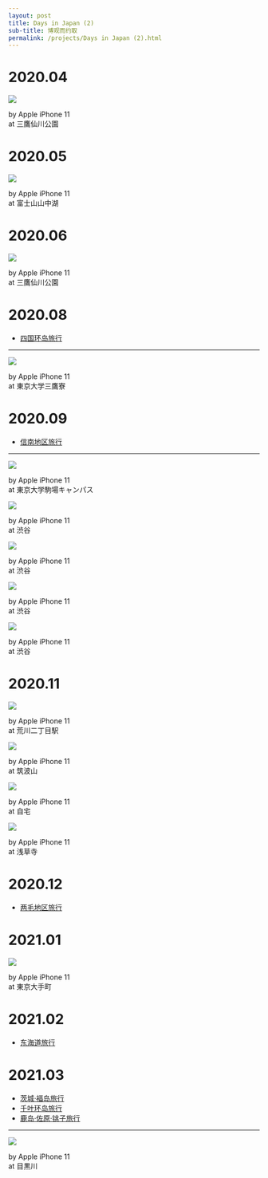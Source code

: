 ```yaml
---
layout: post
title: Days in Japan (2)
sub-title: 博观而约取
permalink: /projects/Days in Japan (2).html
---
```


# 2020.04

<div class="gallery">
    <div class="item">
        <img src="/assets/src/days-in-japan/2020-04-1.jpeg">
        <p>by Apple iPhone 11<br>at 三鷹仙川公園</p>
    </div>
</div>

# 2020.05

<div class="gallery">
    <div class="item">
        <img src="/assets/src/days-in-japan/2020-05-1.jpeg">
        <p>by Apple iPhone 11<br>at 富士山山中湖</p>
    </div>
</div>

# 2020.06

<div class="gallery">
    <div class="item">
        <img src="/assets/src/days-in-japan/2020-06-1.jpeg">
        <p>by Apple iPhone 11<br>at 三鷹仙川公園</p>
    </div>
</div>

# 2020.08

- [四国环岛旅行](/2020/08/23/a-travel-at-shikoku.html)

---

<div class="gallery">
    <div class="item">
        <img src="/assets/src/days-in-japan/2020-08-1.jpeg">
        <p>by Apple iPhone 11<br>at 東京大学三鷹寮</p>
    </div>
</div>

# 2020.09

- [信南地区旅行](/2020/09/16/a-travel-at-shinnan.html)

---

<div class="gallery">
    <div class="item">
        <img src="/assets/src/days-in-japan/2020-09-1.jpeg">
        <p>by Apple iPhone 11<br>at 東京大学駒場キャンパス</p>
    </div>
    <div class="item">
        <img src="/assets/src/days-in-japan/2020-09-2.jpeg">
        <p>by Apple iPhone 11<br>at 渋谷</p>
    </div>
    <div class="item">
        <img src="/assets/src/days-in-japan/2020-09-3.jpeg">
        <p>by Apple iPhone 11<br>at 渋谷</p>
    </div>
    <div class="item">
        <img src="/assets/src/days-in-japan/2020-09-4.jpeg">
        <p>by Apple iPhone 11<br>at 渋谷</p>
    </div>
    <div class="item">
        <img src="/assets/src/days-in-japan/2020-09-5.jpeg">
        <p>by Apple iPhone 11<br>at 渋谷</p>
    </div>
</div>

# 2020.11

<div class="gallery">
    <div class="item">
        <img src="/assets/src/days-in-japan/2020-11-1.jpeg">
        <p>by Apple iPhone 11<br>at 荒川二丁目駅</p>
    </div>
    <div class="item">
        <img src="/assets/src/days-in-japan/2020-11-2.jpeg">
        <p>by Apple iPhone 11<br>at 筑波山</p>
    </div>
    <div class="item">
        <img src="/assets/src/days-in-japan/2020-11-3.jpeg">
        <p>by Apple iPhone 11<br>at 自宅</p>
    </div>
    <div class="item">
        <img src="/assets/src/days-in-japan/2020-11-4.jpeg">
        <p>by Apple iPhone 11<br>at 浅草寺</p>
    </div>
</div>

# 2020.12

- [两毛地区旅行](/2020/12/28/a-travel-at-ryomo.html)

# 2021.01

<div class="gallery">
    <div class="item">
        <img src="/assets/src/days-in-japan/2021-01-1.jpeg">
        <p>by Apple iPhone 11<br>at 東京大手町</p>
    </div>
</div>

# 2021.02

- [东海道旅行](/2021/02/15/a-travel-at-toukaido.html)

# 2021.03

- [茨城·福岛旅行](/2021/03/08/a-travel-at-ibaraki.html)
- [千叶环岛旅行](/2021/03/23/a-travel-at-chiba.html)
- [鹿岛·佐原·铫子旅行](/2021/03/26/a-travel-at-choshi.html)

---

<div class="gallery">
    <div class="item">
        <img src="/assets/src/days-in-japan/2021-03-1.jpeg">
        <p>by Apple iPhone 11<br>at 目黒川</p>
    </div>
</div>
